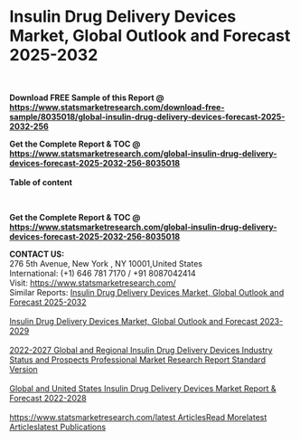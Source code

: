 <h1>Insulin Drug Delivery Devices Market, Global Outlook and Forecast 2025-2032</h1><br/><p><strong>Download FREE Sample of this Report @ <a href="https://www.statsmarketresearch.com/download-free-sample/8035018/global-insulin-drug-delivery-devices-forecast-2025-2032-256">https://www.statsmarketresearch.com/download-free-sample/8035018/global-insulin-drug-delivery-devices-forecast-2025-2032-256</a></strong></p><div><b>Get the Complete Report & TOC @ <a href="https://www.statsmarketresearch.com/global-insulin-drug-delivery-devices-forecast-2025-2032-256-8035018">https://www.statsmarketresearch.com/global-insulin-drug-delivery-devices-forecast-2025-2032-256-8035018</a></b></div><br><b>Table of content</b><p><br><div><b>Get the Complete Report & TOC @ <a href="https://www.statsmarketresearch.com/global-insulin-drug-delivery-devices-forecast-2025-2032-256-8035018">https://www.statsmarketresearch.com/global-insulin-drug-delivery-devices-forecast-2025-2032-256-8035018</a></b></div></p> <b>CONTACT US:</b><br>276 5th Avenue, New York , NY 10001,United States<br>International: (+1) 646 781 7170 / +91 8087042414<br>Visit: <a href="https://www.statsmarketresearch.com/">https://www.statsmarketresearch.com/</a><br>Similar Reports: <a href="https://www.statsmarketresearch.com/global-insulin-drug-delivery-devices-forecast-2025-2032-256-8035018">Insulin Drug Delivery Devices Market, Global Outlook and Forecast 2025-2032</a><br/><br/><a href="https://www.statsmarketresearch.com/global-insulin-drug-delivery-devices-forecast-2025-2032-256-8035018">Insulin Drug Delivery Devices Market, Global Outlook and Forecast 2023-2029</a><br/><br/><a href="https://www.statsmarketresearch.com/global-insulin-drug-delivery-devices-forecast-2025-2032-256-8035018">2022-2027 Global and Regional Insulin Drug Delivery Devices Industry Status and Prospects Professional Market Research Report Standard Version</a><br/><br/><a href="https://www.statsmarketresearch.com/global-insulin-drug-delivery-devices-forecast-2025-2032-256-8035018">Global and United States Insulin Drug Delivery Devices Market Report & Forecast 2022-2028</a><br/><br/><a href="https://gyeongbokgung.com">https://www.statsmarketresearch.com/</a><a href="https://hallyeomaritime.com">latest Articles</a><a href="https://jingwansa.com">Read More</a><a href=https://nguoiviet.jp/">latest Articles</a><a href="https://www.intelmarketresearch.com/">latest Publications</a>